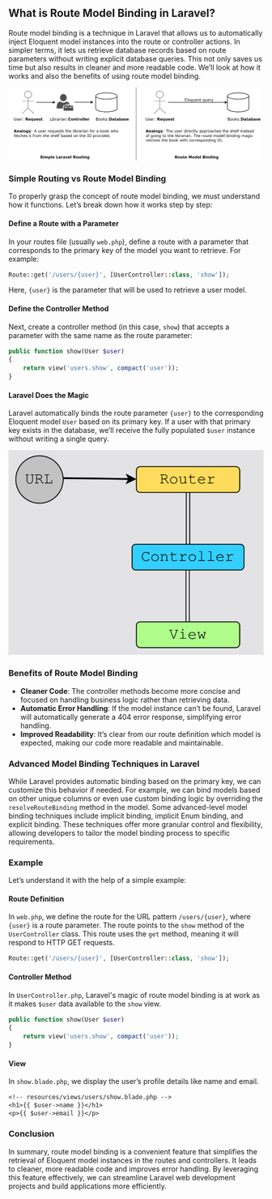 ## What is Route Model Binding in Laravel?

Route model binding is a technique in Laravel that allows us to automatically inject Eloquent model instances into the route or controller actions. In simpler terms, it lets us retrieve database records based on route parameters without writing explicit database queries. This not only saves us time but also results in cleaner and more readable code. We’ll look at how it works and also the benefits of using route model binding.

![Local Image](/resources/images/modelBinding.png)

### Simple Routing vs Route Model Binding

To properly grasp the concept of route model binding, we must understand how it functions. Let’s break down how it works step by step:

#### Define a Route with a Parameter

In your routes file (usually `web.php`), define a route with a parameter that corresponds to the primary key of the model you want to retrieve. For example:

```php
Route::get('/users/{user}', [UserController::class, 'show']);
```

Here, `{user}` is the parameter that will be used to retrieve a user model.

#### Define the Controller Method

Next, create a controller method (in this case, `show`) that accepts a parameter with the same name as the route parameter:

```php
public function show(User $user)
{
    return view('users.show', compact('user'));
}
```

#### Laravel Does the Magic

Laravel automatically binds the route parameter `{user}` to the corresponding Eloquent model `User` based on its primary key. If a user with that primary key exists in the database, we’ll receive the fully populated `$user` instance without writing a single query.

![Local Image](/resources/images/mvc.png)


### Benefits of Route Model Binding

- **Cleaner Code**: The controller methods become more concise and focused on handling business logic rather than retrieving data.
- **Automatic Error Handling**: If the model instance can’t be found, Laravel will automatically generate a 404 error response, simplifying error handling.
- **Improved Readability**: It’s clear from our route definition which model is expected, making our code more readable and maintainable.

### Advanced Model Binding Techniques in Laravel

While Laravel provides automatic binding based on the primary key, we can customize this behavior if needed. For example, we can bind models based on other unique columns or even use custom binding logic by overriding the `resolveRouteBinding` method in the model. Some advanced-level model binding techniques include implicit binding, implicit Enum binding, and explicit binding. These techniques offer more granular control and flexibility, allowing developers to tailor the model binding process to specific requirements.

### Example

Let’s understand it with the help of a simple example:

#### Route Definition

In `web.php`, we define the route for the URL pattern `/users/{user}`, where `{user}` is a route parameter. The route points to the `show` method of the `UserController` class. This route uses the `get` method, meaning it will respond to HTTP GET requests.

```php
Route::get('/users/{user}', [UserController::class, 'show']);
```

#### Controller Method

In `UserController.php`, Laravel's magic of route model binding is at work as it makes `$user` data available to the `show` view.

```php
public function show(User $user)
{
    return view('users.show', compact('user'));
}
```

#### View

In `show.blade.php`, we display the user’s profile details like name and email.

```blade
<!-- resources/views/users/show.blade.php -->
<h1>{{ $user->name }}</h1>
<p>{{ $user->email }}</p>
```

### Conclusion

In summary, route model binding is a convenient feature that simplifies the retrieval of Eloquent model instances in the routes and controllers. It leads to cleaner, more readable code and improves error handling. By leveraging this feature effectively, we can streamline Laravel web development projects and build applications more efficiently.
